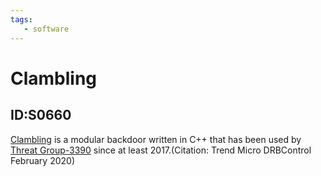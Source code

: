 ```yaml
---
tags:
   - software
---
```

# Clambling
## ID:S0660
[Clambling](/mitre/software/S0660) is a modular backdoor written in C++ that has been used by [Threat Group-3390](/mitre/groups/G0027) since at least 2017.(Citation: Trend Micro DRBControl February 2020)
